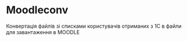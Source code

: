 # Moodleconv
Конвертація файлів зі списками користувачів отриманих з 1С в файли для завантаження в MOODLE
